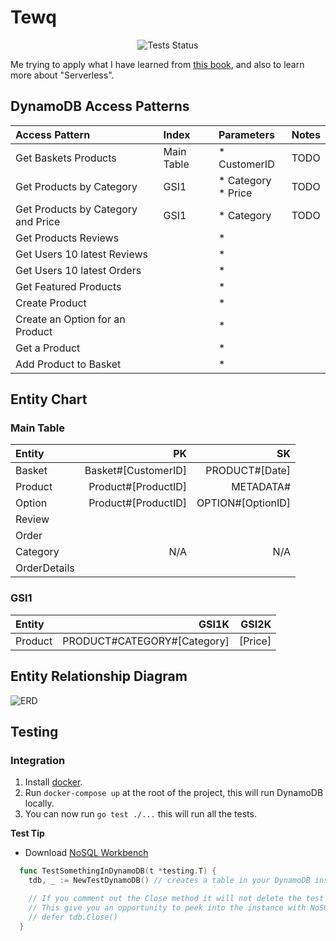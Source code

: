 # Tewq

<p align="center">
<img src="https://github.com/Tinee/tewq/workflows/Go/badge.svg" alt="Tests Status" />
</p>

Me trying to apply what I have learned from [this book](https://www.dynamodbbook.com/), and also to learn more about "Serverless".

## DynamoDB Access Patterns

| Access Pattern                     | Index      | Parameters                | Notes |
|:-----------------------------------|:-----------|:--------------------------|:------|
| Get Baskets Products               | Main Table | * CustomerID              | TODO  |
| Get Products by Category           | GSI1       | * Category <br /> * Price | TODO  |
| Get Products by Category and Price | GSI1       | * Category                | TODO  |
| Get Products Reviews               |            | *                         |       |
| Get Users 10 latest Reviews        |            | *                         |       |
| Get Users 10 latest Orders         |            | *                         |       |
| Get Featured Products              |            | *                         |       |
| Create Product                     |            | *                         |       |
| Create an Option for an Product    |            | *                         |       |
| Get a Product                      |            | *                         |       |
| Add Product to Basket              |            | *                         |       |

## Entity Chart


### Main Table

| Entity             | PK                  | SK                |
| :----------------- | ----------------:   | ----------------: |
| Basket             | Basket#[CustomerID] | PRODUCT#[Date]    |
| Product            | Product#[ProductID] | METADATA#         |
| Option             | Product#[ProductID] | OPTION#[OptionID] |
| Review             |                     |                   |
| Order              |                     |                   |
| Category           | N/A                 | N/A               |
| OrderDetails       |                     |                   |


### GSI1

| Entity             | GSI1K                       | GSI2K    |
| :----------------- | -------------------:        | -------: |
| Product            | PRODUCT#CATEGORY#[Category] | [Price]  |



## Entity Relationship Diagram

![ERD](https://github.com/Tinee/tewq/blob/assets/erd.png)


## Testing

### Integration

1. Install [docker](https://www.docker.com/get-started).
2. Run `docker-compose up` at the root of the project, this will run DynamoDB locally.
3. You can now run `go test ./...` this will run all the tests.

**Test Tip**

* Download [NoSQL Workbench](https://docs.aws.amazon.com/amazondynamodb/latest/developerguide/workbench.html)

```go
  func TestSomethingInDynamoDB(t *testing.T) {
    tdb, _ := NewTestDynamoDB() // creates a table in your DynamoDB instance.

    // If you comment out the Close method it will not delete the test database that got created.
    // This give you an opportunity to peek into the instance with NoSQL Workbench.
    // defer tdb.Close()
  }
```
